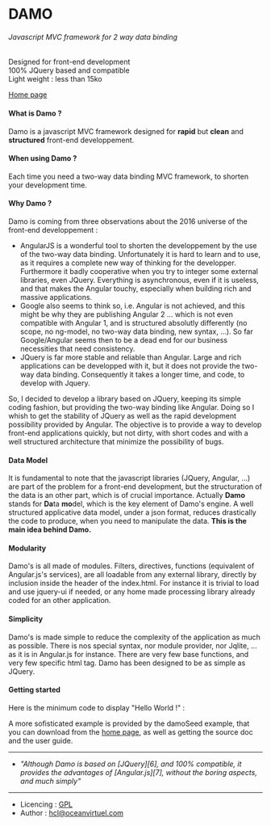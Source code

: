 # DAMO

###### Javascript MVC framework for 2 way data binding

Designed for front-end development  
100% JQuery based and compatible  
Light weight : less than 15ko

[Home page][0]

#### What is Damo ?

Damo is a javascript MVC framework designed for **rapid** but **clean** and **structured** front-end developpement.

#### When using Damo ?

Each time you need a two-way data binding MVC framework, to shorten your development time.

#### Why Damo ?

Damo is coming from three observations about the 2016 universe of the front-end developpement :

* AngularJS is a wonderful tool to shorten the developpement by the use of the two-way data binding. Unfortunately it is hard to learn and to use, as it requires a complete new way of thinking for the developper. Furthermore it badly cooperative when you try to integer some external libraries, even JQuery. Everything is asynchronous, even if it is useless, and that makes the Angular touchy, especially when building rich and massive applications. 
* Google also seems to think so, i.e. Angular is not achieved, and this might be why they are publishing Angular 2 ... which is not even compatible with Angular 1, and is structured absolutly differently (no scope, no ng-model, no two-way data binding, new syntax, ...). So far Google/Angular seems then to be a dead end for our business necessities that need consistency.
* JQuery is far more stable and reliable than Angular. Large and rich applications can be developped with it, but it does not provide the two-way data binding. Consequently it takes a longer time, and code, to develop with Jquery.

So, I decided to develop a library based on JQuery, keeping its simple coding fashion, but providing the two-way binding like Angular. Doing so I whish to get the stability of JQuery as well as the rapid development possibility provided by Angular. The objective is to provide a way to develop front-end applications quickly, but not dirty, with short codes and with a well structured architecture that minimize the possibility of bugs.  
  

#### Data Model

It is fundamental to note that the javascript libraries (JQuery, Angular, ...) are part of the problem for a front-end development, but the structuration of the data is an other part, which is of crucial importance. Actually **Damo** stands for **Da**ta **mo**del, which is the key element of Damo's engine. A well structured applicative data model, under a json format, reduces drastically the code to produce, when you need to manipulate the data. **This is the main idea behind Damo.**

#### Modularity

Damo's is all made of modules. Filters, directives, functions (equivalent of Angular.js's services), are all loadable from any external library, directly by inclusion inside the header of the index.html. For instance it is trivial to load and use jquery-ui if needed, or any home made processing library already coded for an other application.

#### Simplicity

Damo's is made simple to reduce the complexity of the application as much as possible. There is nos special syntax, nor module provider, nor Jqlite, ... as it is in Angular.js for instance. There are very few base functions, and very few specific html tag. Damo has been designed to be as simple as JQuery.

#### Getting started

Here is the minimum code to display "Hello World !" :

<!DOCTYPE html>
<html>
	<head>
		<title>Damo Hello World</title>
		<meta charset="utf-8">		
		<script src="http://code.jquery.com/jquery-1.10.2.js"></script>
		<script src="v2/js/damo.v2.js"></script>
		<script>
			damo.dm.myText = "Hello World !";
		</script>		
	</head>
	<body>
		<div damo-id="myText"></div>
	</body>
</html>

A more sofisticated example is provided by the damoSeed example, that you can download from the [home page][0], as well as getting the source doc and the user guide. 



---

* _"Although Damo is based on [JQuery][6], and 100% compatible, it provides the advantages of [Angular.js][7], without the boring aspects, and much simply"_

---

* Licencing : [GPL][1]
* Author : [hcl@oceanvirtuel.com][2]
  

[0]: http://www.oceanvirtuel.com/damo
[1]: http://www.gnu.org/licenses/gpl.html
[2]: mailto:hcl@oceanvirtuel.com

